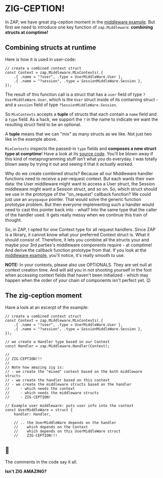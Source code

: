 # ZIG-CEPTION!

In ZAP, we have great zig-ception moment in the [middleware
example](../examples/middleware/middleware.zig). But first we need to introduce
one key function of `zap.Middleware`: **combining structs at comptime!**

## Combining structs at runtime

Here is how it is used in user-code:

```zig
// create a combined context struct
const Context = zap.Middleware.MixContexts(.{
    .{ .name = "?user", .type = UserMiddleWare.User },
    .{ .name = "?session", .type = SessionMiddleWare.Session },
});
```

The result of this function call is a struct that has a `user` field of type
`?UserMiddleWare.User`, which is the `User` struct inside of its containing
struct - and a `session` field of type `?SessionMiddleWare.Session`.

So `MixContexts` accepts a **tuple** of structs that each contain a
`name` field and a `type` field. As a hack, we support the `?` in the name to
indicate we want the resulting struct field to be an optional.

A **tuple** means that we can "mix" as many structs as we like. Not just two
like in the example above.

`MixContexts` inspects the passed-in `type` fields and **composes a new struct
type at comptime**! Have a look at its [source code](../src/middleware.zig).
You'll be blown away if this kind of metaprogramming stuff isn't what you do
everyday. I was totally blown away by trying it out and seeing it that it
_actually_ worked.

Why do we create combined structs? Because all our Middleware handler functions
need to receive a per-request context. But each wants their own data: the User
middleware might want to access a User struct, the Session middleware might want
a Session struct, and so on. So, which struct should we use in the prototype of
the "on_request" callback function? We could just use an `anyopaque` pointer.
That would solve the generic function prototype problem. But then everyone
implementing such a handler would need to cast this pointer back into - what?
Into the same type that the caller of the handler used. It gets really messy
when we continue this train of thought.

So, in ZAP, I opted for one Context type for all request handlers. Since ZAP is
a library, it cannot know what your preferred Context struct is. What it should
consist of. Therefore, it lets you combine all the structs your and maybe your
3rd parties's middleware components require - at comptime! And derive the
callback function prototype from that. If you look at the [middleware
example](../examples/middleware/middleware.zig), you'll notice, it's really
smooth to use.

**NOTE:** In your contexts, please also use OPTIONALS. They are set null at
context creation time. And will aid you in not shooting yourself in the foot
when accessing context fields that haven't been initialized - which may happen
when the order of your chain of components isn't perfect yet. 😉

## The zig-ception moment

Have a look at an excerpt of the example:

```zig
// create a combined context struct
const Context = zap.Middleware.MixContexts(.{
    .{ .name = "?user", .type = UserMiddleWare.User },
    .{ .name = "?session", .type = SessionMiddleWare.Session },
});

// we create a Handler type based on our Context
const Handler = zap.Middleware.Handler(Context);

//
// ZIG-CEPTION!!!
//
// Note how amazing zig is:
// - we create the "mixed" context based on the both middleware structs
// - we create the handler based on this context
// - we create the middleware structs based on the handler
//     - which needs the context
//     - which needs the middleware structs
//     - ZIG-CEPTION!

// Example user middleware: puts user info into the context
const UserMiddleWare = struct {
    handler: Handler,

    // .. the UserMiddleWare depends on the handler
    //    which depends on the Context
    //    which depends on this UserMiddleWare struct
    //    ZIG-CEPTION!!!
```

## 🤯

The comments in the code say it all. 

**Isn't ZIG AMAZING?**
